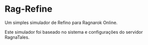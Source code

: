 # Rag-Refine

Um simples simulador de Refino para Ragnarok Online.

Este simulador foi baseado no sistema e configurações do servidor RagnaTales.
